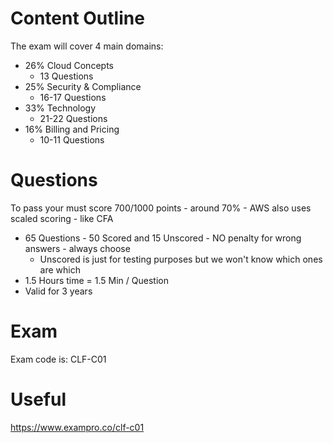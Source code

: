 # Content Outline

The exam will cover 4 main domains:
* 26% Cloud Concepts
  * 13 Questions
* 25% Security & Compliance
  * 16-17 Questions
* 33% Technology
  * 21-22 Questions
* 16% Billing and Pricing
  * 10-11 Questions

# Questions
To pass your must score 700/1000 points  - around 70% - AWS also uses scaled scoring - like CFA

* 65 Questions - 50 Scored and 15 Unscored - NO penalty for wrong answers - always choose  
    * Unscored is just for testing purposes but we won't know which ones are which
* 1.5 Hours time = 1.5 Min / Question
* Valid for 3 years

# Exam

Exam code is: CLF-C01

# Useful 
https://www.exampro.co/clf-c01